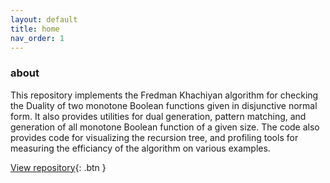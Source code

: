 ```yaml
---
layout: default
title: home
nav_order: 1
---
```


### about 
This repository implements the Fredman Khachiyan algorithm for checking the Duality of two monotone Boolean functions given in disjunctive normal form. It also provides utilities for dual generation, pattern matching, and generation of all monotone Boolean function of a given size. The code also provides code for visualizing the recursion tree, and profiling tools for measuring the efficiancy of the algorithm on various examples.

[View repository](https://github.com/parsa-salimi/DualityOfFunction){: .btn }
